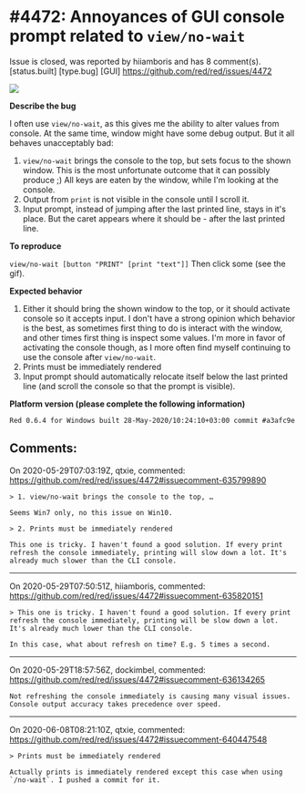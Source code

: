 
#4472: Annoyances of GUI console prompt related to `view/no-wait`
================================================================================
Issue is closed, was reported by hiiamboris and has 8 comment(s).
[status.built] [type.bug] [GUI]
<https://github.com/red/red/issues/4472>

![](https://i.gyazo.com/4afc6fa19ab78b68537d79b45ff648ae.gif)

**Describe the bug**

I often use `view/no-wait`, as this gives me the ability to alter values from console. At the same time, window might have some debug output. But it all behaves unacceptably bad:
1. `view/no-wait` brings the console to the top, but sets focus to the shown window. This is the most unfortunate outcome that it can possibly produce ;) All keys are eaten by the window, while I'm looking at the console.
2. Output from `print` is not visible in the console until I scroll it. 
3. Input prompt, instead of jumping after the last printed line, stays in it's place. But the caret appears where it should be - after the last printed line.

**To reproduce**

`view/no-wait [button "PRINT" [print "text"]]`
Then click some (see the gif).

**Expected behavior**

1. Either it should bring the shown window to the top, or it should activate console so it accepts input. I don't have a strong opinion which behavior is the best, as sometimes first thing to do is interact with the window, and other times first thing is inspect some values. I'm more in favor of activating the console though, as I more often find myself continuing to use the console after `view/no-wait`.
2. Prints must be immediately rendered
3. Input prompt should automatically relocate itself below the last printed line (and scroll the console so that the prompt is visible).

**Platform version (please complete the following information)**
```
Red 0.6.4 for Windows built 28-May-2020/10:24:10+03:00 commit #a3afc9e
```



Comments:
--------------------------------------------------------------------------------

On 2020-05-29T07:03:19Z, qtxie, commented:
<https://github.com/red/red/issues/4472#issuecomment-635799890>

    > 1. view/no-wait brings the console to the top, …
    
    Seems Win7 only, no this issue on Win10.
    
    > 2. Prints must be immediately rendered
    
    This one is tricky. I haven't found a good solution. If every print refresh the console immediately, printing will slow down a lot. It's already much slower than the CLI console.

--------------------------------------------------------------------------------

On 2020-05-29T07:50:51Z, hiiamboris, commented:
<https://github.com/red/red/issues/4472#issuecomment-635820151>

    > This one is tricky. I haven't found a good solution. If every print refresh the console immediately, printing will be slow down a lot. It's already much lower than the CLI console.
    
    In this case, what about refresh on time? E.g. 5 times a second.

--------------------------------------------------------------------------------

On 2020-05-29T18:57:56Z, dockimbel, commented:
<https://github.com/red/red/issues/4472#issuecomment-636134265>

    Not refreshing the console immediately is causing many visual issues. Console output accuracy takes precedence over speed.

--------------------------------------------------------------------------------

On 2020-06-08T08:21:10Z, qtxie, commented:
<https://github.com/red/red/issues/4472#issuecomment-640447548>

    > Prints must be immediately rendered
    
    Actually prints is immediately rendered except this case when using `/no-wait`. I pushed a commit for it.

